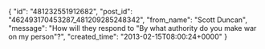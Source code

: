  {
   "id": "481232551912682",
   "post_id": "462493170453287_481209285248342",
   "from_name": "Scott Duncan",
   "message": "How will they respond to \"By what authority do you make war on my person\"?",
   "created_time": "2013-02-15T08:00:24+0000"
 }
